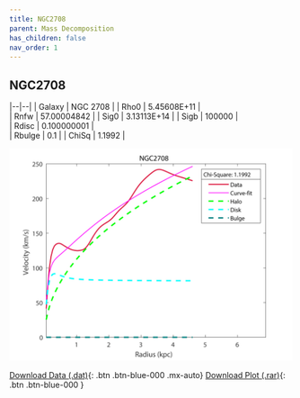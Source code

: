 ```yaml
---
title: NGC2708
parent: Mass Decomposition
has_children: false
nav_order: 1
---
```


## NGC2708

|--|--|
| Galaxy    | NGC 2708	 |
| Rho0     |	5.45608E+11		   |   
| Rnfw  | 57.00004842		  |
| Sig0     | 3.13113E+14		 |
| Sigb     | 100000		|  
| Rdisc  | 0.100000001		|   
| Rbulge      | 0.1	 | 
| ChiSq | 1.1992 |

![](/assets/plot/NGC2708.jpg)

[Download Data (.dat)](https://raw.githubusercontent.com/adhitya-spas/Database/gh-pages/assets/data/NGC2708.dat){: .btn .btn-blue-000 .mx-auto}
[Download Plot (.rar)](https://github.com/adhitya-spas/Database/blob/gh-pages/assets/plot/NGC2708.rar?raw=true){: .btn .btn-blue-000 }
